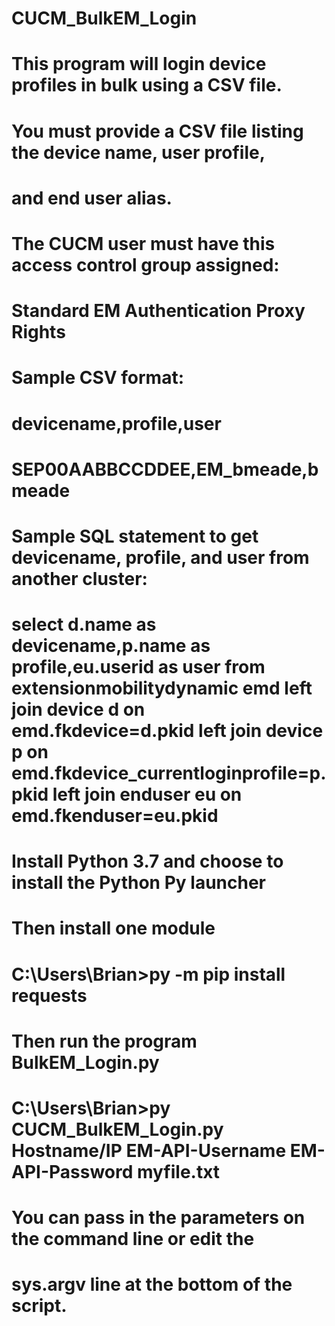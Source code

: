 # CUCM_BulkEM_Login
#
# This program will login device profiles in bulk using a CSV file.
#
# You must provide a CSV file listing the device name, user profile,
# and end user alias.
# 
# The CUCM user must have this access control group assigned:
# Standard EM Authentication Proxy Rights
#
# Sample CSV format:
# devicename,profile,user
# SEP00AABBCCDDEE,EM_bmeade,bmeade
#
# Sample SQL statement to get devicename, profile, and user from another cluster:
# select d.name as devicename,p.name as profile,eu.userid as user from extensionmobilitydynamic emd left join device d on emd.fkdevice=d.pkid left join device p on emd.fkdevice_currentloginprofile=p.pkid left join enduser eu on emd.fkenduser=eu.pkid
#
# Install Python 3.7 and choose to install the Python Py launcher
# Then install one module
#  C:\Users\Brian>py -m pip install requests
#
# Then run the program BulkEM_Login.py
#  C:\Users\Brian>py CUCM_BulkEM_Login.py Hostname/IP EM-API-Username EM-API-Password myfile.txt
#
# You can pass in the parameters on the command line or edit the
# sys.argv line at the bottom of the script.
